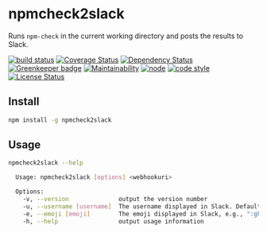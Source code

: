 # npmcheck2slack

Runs `npm-check` in the current working directory and posts the results to Slack.

[![build status](https://img.shields.io/travis/frankthelen/npmcheck2slack.svg)](http://travis-ci.org/frankthelen/npmcheck2slack)
[![Coverage Status](https://coveralls.io/repos/github/frankthelen/npmcheck2slack/badge.svg?branch=master)](https://coveralls.io/github/frankthelen/npmcheck2slack?branch=master)
[![Dependency Status](https://gemnasium.com/badges/github.com/frankthelen/npmcheck2slack.svg)](https://gemnasium.com/github.com/frankthelen/npmcheck2slack)
[![Greenkeeper badge](https://badges.greenkeeper.io/frankthelen/npmcheck2slack.svg)](https://greenkeeper.io/)
[![Maintainability](https://api.codeclimate.com/v1/badges/f71c0020a54eefa732ef/maintainability)](https://codeclimate.com/github/frankthelen/npmcheck2slack/maintainability)
[![node](https://img.shields.io/node/v/npmcheck2slack.svg)]()
[![code style](https://img.shields.io/badge/code_style-airbnb-brightgreen.svg)](https://github.com/airbnb/javascript)
[![License Status](http://img.shields.io/npm/l/npmcheck2slack.svg)]()

## Install

```bash
npm install -g npmcheck2slack
```

## Usage

```bash
npmcheck2slack --help

  Usage: npmcheck2slack [options] <webhookuri>

  Options:
    -v, --version              output the version number
    -u, --username [username]  The username displayed in Slack. Defaults to your channel settings.
    -e, --emoji [emoji]        The emoji displayed in Slack, e.g., ":ghost:". Defaults to your channel settings.
    -h, --help                 output usage information
```

